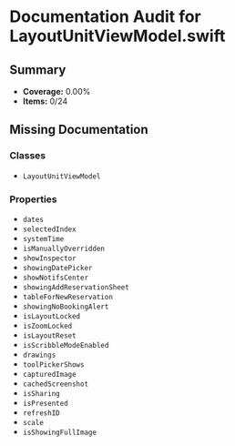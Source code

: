 # Documentation Audit for LayoutUnitViewModel.swift

## Summary

- **Coverage:** 0.00%
- **Items:** 0/24

## Missing Documentation

### Classes
- `LayoutUnitViewModel`

### Properties
- `dates`
- `selectedIndex`
- `systemTime`
- `isManuallyOverridden`
- `showInspector`
- `showingDatePicker`
- `showNotifsCenter`
- `showingAddReservationSheet`
- `tableForNewReservation`
- `showingNoBookingAlert`
- `isLayoutLocked`
- `isZoomLocked`
- `isLayoutReset`
- `isScribbleModeEnabled`
- `drawings`
- `toolPickerShows`
- `capturedImage`
- `cachedScreenshot`
- `isSharing`
- `isPresented`
- `refreshID`
- `scale`
- `isShowingFullImage`
